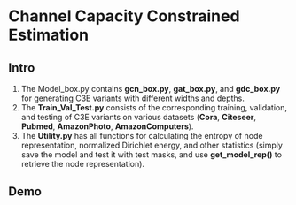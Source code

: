 # Channel Capacity Constrained Estimation

## Intro
1. The Model_box.py contains **gcn_box.py**, **gat_box.py**, and **gdc_box.py** for generating C3E variants with different widths and depths.
2. The **Train_Val_Test.py** consists of the corresponding training, validation, and testing of C3E variants on various datasets (**Cora**, **Citeseer**, **Pubmed**, **AmazonPhoto**, **AmazonComputers**).
3. The **Utility.py** has all functions for calculating the entropy of node representation, normalized Dirichlet energy, and other statistics (simply save the model and test it with test masks, and use **get_model_rep()** to retrieve the node representation).

## Demo
